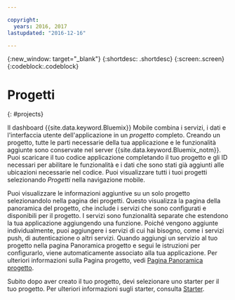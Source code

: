 ```yaml
---

copyright:
  years: 2016, 2017
lastupdated: "2016-12-16"

---
```

{:new_window: target="_blank"}
{:shortdesc: .shortdesc}
{:screen:.screen}
{:codeblock:.codeblock}

# Progetti
{: #projects}

Il dashboard {{site.data.keyword.Bluemix}} Mobile combina i servizi, i dati e l'interfaccia utente dell'applicazione in un *progetto* completo. Creando un progetto, tutte le parti necessarie della tua applicazione e le funzionalità aggiunte sono conservate nel server {{site.data.keyword.Bluemix_notm}}. Puoi scaricare il tuo codice applicazione completando il tuo progetto e gli ID necessari per abilitare le funzionalità e i dati che sono stati già aggiunti alle ubicazioni necessarie nel codice. Puoi visualizzare tutti i tuoi progetti selezionando *Progetti* nella navigazione mobile.  

Puoi visualizzare le informazioni aggiuntive su un solo progetto selezionandolo nella pagina dei progetti. Questo visualizza la pagina della panoramica del progetto, che include i servizi che sono configurati e disponibili per il progetto. I servizi sono funzionalità separate che estendono la tua applicazione aggiungendo una funzione. Poiché vengono aggiunte individualmente, puoi aggiungere i servizi di cui hai bisogno, come i servizi push, di autenticazione o altri servizi. Quando aggiungi un servizio al tuo progetto nella pagina Panoramica progetto e segui le istruzioni per configurarlo, viene automaticamente associato alla tua applicazione. Per ulteriori informazioni sulla Pagina progetto, vedi [Pagina Panoramica progetto](project_overview_page.html).

Subito dopo aver creato il tuo progetto, devi selezionare uno starter per il tuo progetto. Per ulteriori informazioni sugli starter, consulta [Starter](starters.html).
